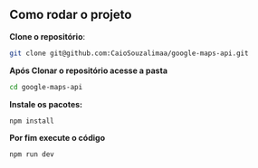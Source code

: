 ## Como rodar o projeto

**Clone o repositório**:
 ```bash
 git clone git@github.com:CaioSouzalimaa/google-maps-api.git
```

**Após Clonar o repositório acesse a pasta**
```bash
cd google-maps-api
```
**Instale os pacotes:**
```
npm install
```
**Por fim execute o código**
```sh
npm run dev
```
